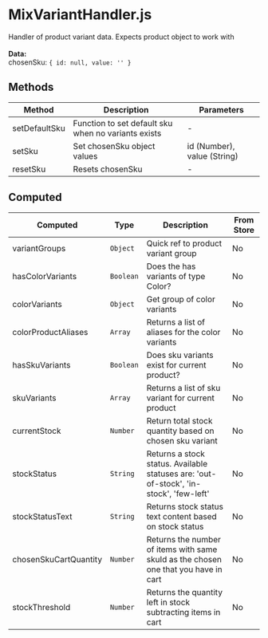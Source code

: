 # MixVariantHandler.js

Handler of product variant data. Expects product object to work with<br><br> **Data:**<br> chosenSku: `{ id: null, value: '' }`<br>

## Methods

<!-- @vuese:MixVariantHandler.js:methods:start -->
|Method|Description|Parameters|
|---|---|---|
|setDefaultSku|Function to set default sku when no variants exists|-|
|setSku|Set chosenSku object values|id (Number), value (String)|
|resetSku|Resets chosenSku|-|

<!-- @vuese:MixVariantHandler.js:methods:end -->


## Computed

<!-- @vuese:MixVariantHandler.js:computed:start -->
|Computed|Type|Description|From Store|
|---|---|---|---|
|variantGroups|`Object`|Quick ref to product variant group|No|
|hasColorVariants|`Boolean`|Does the has variants of type Color?|No|
|colorVariants|`Object`|Get group of color variants|No|
|colorProductAliases|`Array`|Returns a list of aliases for the color variants|No|
|hasSkuVariants|`Boolean`|Does sku variants exist for current product?|No|
|skuVariants|`Array`|Returns a list of sku variant for current product|No|
|currentStock|`Number`|Return total stock quantity based on chosen sku variant|No|
|stockStatus|`String`|Returns a stock status. Available statuses are: 'out-of-stock', 'in-stock', 'few-left'|No|
|stockStatusText|`String`|Returns stock status text content based on stock status|No|
|chosenSkuCartQuantity|`Number`|Returns the number of items with same skuId as the chosen one that you have in cart|No|
|stockThreshold|`Number`|Returns the quantity left in stock subtracting items in cart|No|

<!-- @vuese:MixVariantHandler.js:computed:end -->


